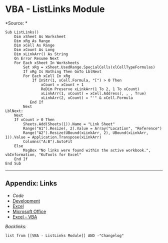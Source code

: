# VBA - ListLinks Module

\*Source: *

````VBA
Sub ListLinks()
    Dim xSheet As Worksheet
    Dim xRg As Range
    Dim xCell As Range
    Dim xCount As Long
    Dim xLinkArr() As String
    On Error Resume Next
    For Each xSheet In Worksheets
        Set xRg = xSheet.UsedRange.SpecialCells(xlCellTypeFormulas)
        If xRg Is Nothing Then GoTo LblNext
        For Each xCell In xRg
            If InStr(1, xCell.Formula, "[") > 0 Then
                xCount = xCount + 1
                ReDim Preserve xLinkArr(1 To 2, 1 To xCount)
                xLinkArr(1, xCount) = xCell.Address(, , , True)
                xLinkArr(2, xCount) = "'" & xCell.Formula
           End If
        Next
LblNext:
    Next
    If xCount > 0 Then
        Sheets.Add(Sheets(1)).Name = "Link Sheet"
        Range("A1").Resize(, 2).Value = Array("Location", "Reference")
        Range("A2").Resize(UBound(xLinkArr, 2), UBound(xLinkArr, 1)).Value = Application.Transpose(xLinkArr)
        Columns("A:B").AutoFit
    Else
        MsgBox "No links were found within the active workbook.", vbInformation, "KuTools for Excel"
    End If
End Sub

````

---

## Appendix: Links

* *Code*
* [Development](../../../../MOCs/Development.md)
* [Excel](../../../../../3-Resources/Tools/Microsoft%20Office/Excel/Excel.md)
* [Microsoft Office](../../../../../3-Resources/Tools/Microsoft%20Office/Microsoft%20Office.md)
* [Excel - VBA](../../../../../3-Resources/Tools/Microsoft%20Office/Excel/Excel%20-%20VBA.md)

*Backlinks:*

````dataview
list from [[VBA - ListLinks Module]] AND -"Changelog"
````
